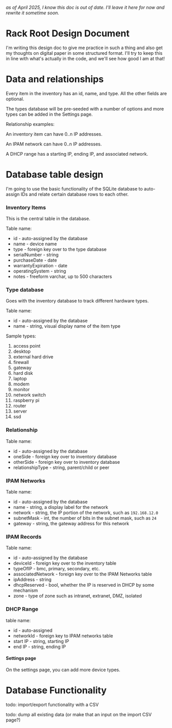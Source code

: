 *as of April 2025, I know this doc is out of date. I'll leave it here for now and rewrite it sometime soon.*

# Rack Root Design Document

I'm writing this design doc to give me practice in such a thing and also get my thoughts on digital paper in some structured format. I'll try to keep this in line with what's actually in the code, and we'll see how good I am at that!

# Data and relationships

Every item in the inventory has an id, name, and type. All the other fields are optional.

The types database will be pre-seeded with a number of options and more types can be added in the Settings page.

Relationship examples:

An inventory item can have 0..n IP addresses.

An IPAM network can have 0..n IP addresses.

A DHCP range has a starting IP, ending IP, and associated network.

# Database table design

I'm going to use the basic functionality of the SQLite database to auto-assign IDs and relate certain database rows to each other.

### Inventory Items

This is the central table in the database.

Table name: 
- id - auto-assigned by the database
- name - device name
- type - foreign key over to the type database
- serialNumber - string
- purchaseDate - date
- warrantyExpiration - date
- operatingSystem - string
- notes - freeform varchar, up to 500 characters

### Type database

Goes with the inventory database to track different hardware types.

Table name:
- id - auto-assigned by the database
- name - string, visual display name of the item type

Sample types:
1. access point
1. desktop
1. external hard drive
1. firewall
1. gateway
1. hard disk
1. laptop
1. modem
1. monitor
1. network switch
1. raspberry pi
1. router
1. server
1. ssd

### Relationship
Table name: 
- id - auto-assigned by the database
- oneSide - foreign key over to inventory database
- otherSide - foreign key over to inventory database
- relationshipType - string, parent/child or peer 

### IPAM Networks
Table name: 
- id - auto-assigned by the database
- name - string, a display label for the network
- network - string, the IP portion of the network, such as `192.168.12.0`
- subnetMask - int, the number of bits in the subnet mask, such as `24`
- gateway - string, the gateway address for this network

### IPAM Records
Table name: 
- id - auto-assigned by the database
- deviceId - foreign key over to the inventory table
- typeOfIP - bmc, primary, secondary, etc.
- associatedNetwork - foreign key over to the IPAM Networks table
- ipAddress - string
- dhcpReserved - bool, whether the IP is reserved in DHCP by some mechanism
- zone - type of zone such as intranet, extranet, DMZ, isolated

### DHCP Range
table name:
- id - auto-assigned
- networkId - foreign key to IPAM networks table
- start IP - string, starting IP
- end IP - string, ending IP

#### Settings page

On the settings page, you can add more device types.

# Database Functionality

todo: import/export functionality with a CSV

todo: dump all existing data (or make that an input on the import CSV page?)
